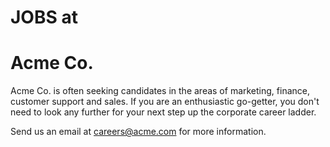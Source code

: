 <div class="title" markdown="1">

# JOBS at 
# Acme Co.

</div>

<div class="main-content" markdown="1">

Acme Co. is often seeking candidates in the areas of marketing, finance, customer support and sales. If you are an enthusiastic go-getter, you don't need to look any further for your next step up the corporate career ladder.

</div>

<div class="bottom-content" markdown="1">

Send us an email at careers@acme.com for more information.

</div>


